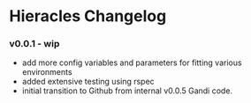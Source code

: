Hieracles Changelog
=======================

### v0.0.1 - wip
- add more config variables and parameters for fitting various environments
- added extensive testing using rspec
- initial transition to Github from internal v0.0.5 Gandi code.
